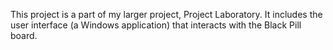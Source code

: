 This project is a part of my larger project, Project Laboratory. 
It includes the user interface (a Windows application) that interacts with the Black Pill board. 
